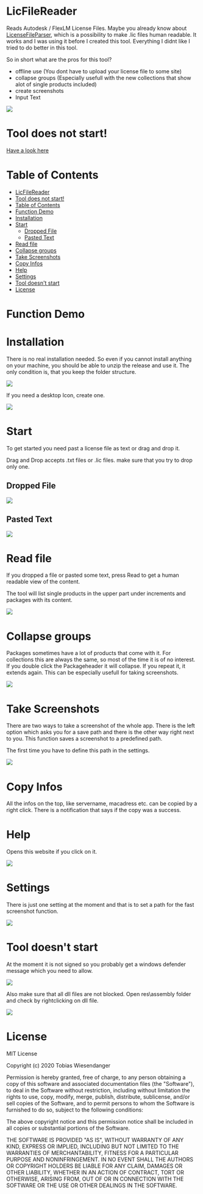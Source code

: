 ﻿# LicFileReader

Reads Autodesk / FlexLM License Files. Maybe you already know about [LicenseFileParser](https://www.licenseparser.com/), which is a possibility to make .lic files human readable. It works and I was using it before I created this tool. Everything I didnt like I tried to do better in this tool.

So in short what are the pros for this tool?

- offline use (You dont have to upload your license file to some site)
- collapse groups (Especially usefull with the new collections that show alot of single products included)
- create screenshots
- Input Text

![](/docs/licreader_interface.png)

# Tool does not start!

[Have a look here](https://github.com/TWiesendanger/LicFileReader#tool-doesnt-start)

# Table of Contents

- [LicFileReader](#licfilereader)
- [Tool does not start!](#tool-does-not-start)
- [Table of Contents](#table-of-contents)
- [Function Demo](#function-demo)
- [Installation](#installation)
- [Start](#start)
  - [Dropped File](#dropped-file)
  - [Pasted Text](#pasted-text)
- [Read file](#read-file)
- [Collapse groups](#collapse-groups)
- [Take Screenshots](#take-screenshots)
- [Copy Infos](#copy-infos)
- [Help](#help)
- [Settings](#settings)
- [Tool doesn't start](#tool-doesnt-start)
- [License](#license)

# Function Demo

# Installation

There is no real installation needed. So even if you cannot install anything on your machine, you should be able to unzip the release and use it.
The only condition is, that you keep the folder structure.

![](/docs/licreader_structure.png)

If you need a desktop Icon, create one.

![](/docs/licreaded_createIcon.gif)

# Start

To get started you need past a license file as text or drag and drop it.

Drag and Drop accepts .txt files or .lic files. make sure that you try to drop only one.

## Dropped File

![](/docs/licreader_droppedFile.png)

## Pasted Text

![](/docs/licreader_pastedFile.png)

# Read file

If you dropped a file or pasted some text, press Read to get a human readable view of the content.

The tool will list single products in the upper part under increments and packages with its content.

![](/docs/licreader_readfilesample.png)

# Collapse groups

Packages sometimes have a lot of products that come with it. For collections this are always the same, so most of the time it is of no interest. If you double click the Packageheader it will collapse. If you repeat it, it extends again. This can be especially usefull for taking screenshots.

![](/docs/licreader_collapsed.png)

# Take Screenshots

There are two ways to take a screenshot of the whole app. There is the left option which asks you for a save path and there is the other way right next to you.
This function saves a screenshot to a predefined path.

The first time you have to define this path in the settings.

![](/docs/licreader_screenshot.png)

# Copy Infos

All the infos on the top, like servername, macadress etc. can be copied by a right click. There is a notification that says if the copy was a success.

# Help

Opens this website if you click on it.

![](/docs/licreader_help.png)

# Settings

There is just one setting at the moment and that is to set a path for the fast screenshot function.

![](/docs/licreader_settings.png)

# Tool doesn't start

At the moment it is not signed so you probably get a windows defender message which you need to allow.

![](/docs/adskm_smartscreen.png)

Also make sure that all dll files are not blocked. Open res\assembly folder and check by rightclicking on dll file.

![](/docs/adskm_blocked.jpg)

# License

MIT License

Copyright (c) 2020 Tobias Wiesendanger

Permission is hereby granted, free of charge, to any person obtaining a copy of this software and associated documentation files (the "Software"), to deal in the Software without restriction, including without limitation the rights to use, copy, modify, merge, publish, distribute, sublicense, and/or sell copies of the Software, and to permit persons to whom the Software is furnished to do so, subject to the following conditions:

The above copyright notice and this permission notice shall be included in all copies or substantial portions of the Software.

THE SOFTWARE IS PROVIDED "AS IS", WITHOUT WARRANTY OF ANY KIND, EXPRESS OR IMPLIED, INCLUDING BUT NOT LIMITED TO THE WARRANTIES OF MERCHANTABILITY, FITNESS FOR A PARTICULAR PURPOSE AND NONINFRINGEMENT. IN NO EVENT SHALL THE AUTHORS OR COPYRIGHT HOLDERS BE LIABLE FOR ANY CLAIM, DAMAGES OR OTHER LIABILITY, WHETHER IN AN ACTION OF CONTRACT, TORT OR OTHERWISE, ARISING FROM, OUT OF OR IN CONNECTION WITH THE SOFTWARE OR THE USE OR OTHER DEALINGS IN THE SOFTWARE.
